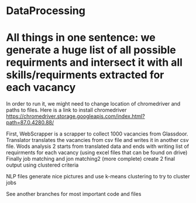 # DataProcessing
# All things in one sentence: we generate a huge list of all possible requirments and intersect it with all skills/requirments extracted for each vacancy

In order to run it, we might need to change location of chromedriver and paths to files. Here is a link to install chromedriver https://chromedriver.storage.googleapis.com/index.html?path=87.0.4280.88/

First, WebScrapper is a scrapper to collect 1000 vacancies from Glassdoor. Translator translates the vacancies from csv file and writes it in another csv file. Wods analysis 2 starts from translated data and ends with writing list of requirments for each vacancy (using excel files that can be found on drive)
Finally job matching and jon matching2 (more complete) create 2 final output using clustered criteria 

NLP files generate nice pictures and use k-means clustering to try to cluster jobs

See another branches for most important code and files
